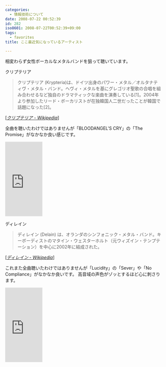 ```yaml
---
categories:
  - 情報技術について
date: 2008-07-22 00:52:39
id: 282
iso8601: 2008-07-22T00:52:39+09:00
tags:
  - favorites
title: ここ最近気になっているアーティスト

---
```


相変わらず女性ボーカルなメタルバンドを狙って聴いています。

クリプテリア

<blockquote cite="http://ja.wikipedia.org/wiki/%E3%82%AF%E3%83%AA%E3%83%97%E3%83%86%E3%83%AA%E3%82%A2" title="Source: クリプテリア - Wikipedia; Accessed Date: 7/22/2008" class="blockquote">
  <p>クリプテリア (Krypteria)は、ドイツ出身のパワー・メタル／オルタナティヴ・メタル・バンド。ヘヴィ・メタルを基にグレゴリオ聖歌の合唱を組み合わせるなど独自のドラマティックな楽曲を演奏している[1]。2004年より参加したリード・ボーカリストが在独韓国人二世だったことが韓国で話題になった[2]。</p>
</blockquote>
<div class="cite"> [<cite><a href="http://ja.wikipedia.org/wiki/%E3%82%AF%E3%83%AA%E3%83%97%E3%83%86%E3%83%AA%E3%82%A2">クリプテリア - Wikipedia</a></cite>] </div>

全曲を聴いたわけではありませんが「BLOODANGEL'S CRY」の「The Promise」がなかなか良い感じです。

<iframe src="http://rcm-jp.amazon.co.jp/e/cm?t=nqounet-22&o=9&p=8&l=as1&asins=B000PDZPQG&fc1=000000&IS2=1&lt1=_blank&lc1=0000FF&bc1=FFFFFF&bg1=FFFFFF&f=ifr&npa=1" style="width:120px;height:240px;" scrolling="no" marginwidth="0" marginheight="0" frameborder="0"></iframe>

ディレイン

<blockquote cite="http://ja.wikipedia.org/wiki/%E3%83%87%E3%82%A3%E3%83%AC%E3%82%A4%E3%83%B3" title="Source: ディレイン - Wikipedia; Accessed Date: 7/22/2008" class="blockquote">
  <p>ディレイン (Delain) は、オランダのシンフォニック・メタル・バンド。キーボーディストのマタイン・ウェスターホルト（元ウィズイン・テンプテーション）を中心に2002年に結成された。</p>
</blockquote>
<div class="cite"> [<cite><a href="http://ja.wikipedia.org/wiki/%E3%83%87%E3%82%A3%E3%83%AC%E3%82%A4%E3%83%B3">ディレイン - Wikipedia</a></cite>] </div>

これまた全曲聴いたわけではありませんが「Lucidity」の「Sever」や「No Compliance」がなかなか良いです。
高音域の声色がゾッとするほど心に刺さります。

<iframe src="http://rcm-jp.amazon.co.jp/e/cm?t=nqounet-22&o=9&p=8&l=as1&asins=B000MTFFZY&fc1=000000&IS2=1&lt1=_blank&lc1=0000FF&bc1=FFFFFF&bg1=FFFFFF&f=ifr&npa=1" style="width:120px;height:240px;" scrolling="no" marginwidth="0" marginheight="0" frameborder="0"></iframe>
